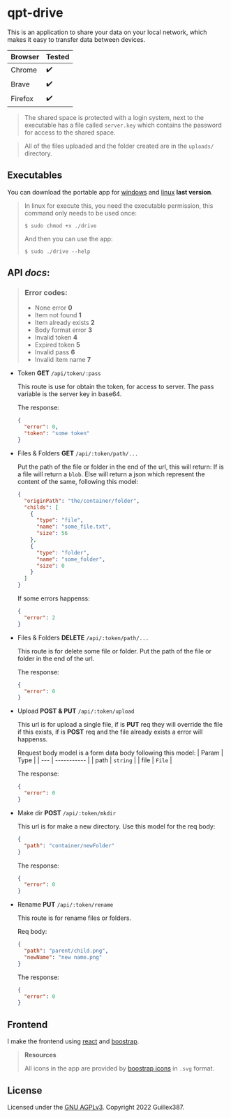 # qpt-drive

This is an application to share your data on your local network, which makes it easy to transfer data between devices.

| Browser | Tested             |
| ------- | ------------------ |
| Chrome  | :heavy_check_mark: |
| Brave   | :heavy_check_mark: |
| Firefox | :heavy_check_mark: |

> The shared space is protected with a login system, next to the executable has a file called `server.key` which contains the password for access to the shared space.

> All of the files uploaded and the folder created are in the `uploads/` directory.

## Executables

You can download the portable app for [windows](https://github.com/Guillex387/qpt-drive/releases/download/v1.0.2/qpt-drive-windows-amd64-v1.0.2.zip) and [linux](https://github.com/Guillex387/qpt-drive/releases/download/v1.0.2/qpt-drive-linux-amd64-v1.0.2.zip) **last version**.

> In linux for execute this, you need the executable permission, this command only needs to be used once:
>
> `$ sudo chmod +x ./drive`
>
> And then you can use the app:
>
> `$ sudo ./drive --help`

## API _docs_:

> ### Error codes:
>
> - None error **0**
> - Item not found **1**
> - Item already exists **2**
> - Body format error **3**
> - Invalid token **4**
> - Expired token **5**
> - Invalid pass **6**
> - Invalid item name **7**

- Token **GET** `/api/token/:pass`

  This route is use for obtain the token, for access to server. The pass variable is the server key in base64.

  The response:

  ```json
  {
    "error": 0,
    "token": "some token"
  }
  ```

- Files & Folders **GET** `/api/:token/path/...`

  Put the path of the file or folder in the end of the url, this will return:
  If is a file will return a `blob`.
  Else will return a json which represent the content of the same, following this model:

  ```json
  {
    "originPath": "the/container/folder",
    "childs": [
      {
        "type": "file",
        "name": "some_file.txt",
        "size": 56
      },
      {
        "type": "folder",
        "name": "some_folder",
        "size": 0
      }
    ]
  }
  ```

  If some errors happenss:

  ```json
  {
    "error": 2
  }
  ```

- Files & Folders **DELETE** `/api/:token/path/...`

  This route is for delete some file or folder. Put the path of the file or folder in the end of the url.

  The response:

  ```json
  {
    "error": 0
  }
  ```

- Upload **POST & PUT** `/api/:token/upload`

  This url is for upload a single file, if is **PUT** req they will override the file if this exists, if is **POST** req and the file already exists a error will happenss.

  Request body model is a form data body following this model:
  | Param | Type |
  | --- | ----------- |
  | path | `string` |
  | file | `File` |

  The response:

  ```json
  {
    "error": 0
  }
  ```

- Make dir **POST** `/api/:token/mkdir`

  This url is for make a new directory.
  Use this model for the req body:

  ```json
  {
    "path": "container/newFolder"
  }
  ```

  The response:

  ```json
  {
    "error": 0
  }
  ```

- Rename **PUT** `/api/:token/rename`

  This route is for rename files or folders.

  Req body:

  ```json
  {
    "path": "parent/child.png",
    "newName": "new name.png"
  }
  ```

  The response:

  ```json
  {
    "error": 0
  }
  ```

## Frontend

I make the frontend using [react](https://reactjs.org) and [boostrap](https://getbootstrap.com).

> **Resources**
>
> All icons in the app are provided by [boostrap icons](https://icons.getbootstrap.com) in `.svg` format.

## License

Licensed under the [GNU AGPLv3](https://github.com/Guillex387/qpt-drive/blob/master/LICENSE). Copyright 2022 Guillex387.
